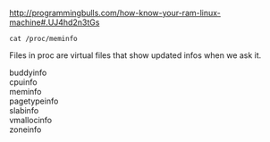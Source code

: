 http://programmingbulls.com/how-know-your-ram-linux-machine#.UJ4hd2n3tGs

```
cat /proc/meminfo
```

Files in proc are virtual files that show updated infos when we ask it.

 buddyinfo   
cpuinfo   
meminfo   
pagetypeinfo   
slabinfo   
vmallocinfo   
zoneinfo   